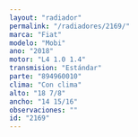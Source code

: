```yaml
---
layout: "radiador"
permalink: "/radiadores/2169/"
marca: "Fiat"
modelo: "Mobi"
ano: "2018"
motor: "L4 1.0 1.4"
transmision: "Estándar"
parte: "894960010"
clima: "Con clima"
alto: "18 7/8"
ancho: "14 15/16"
observaciones: ""
id: "2169"
---
```


